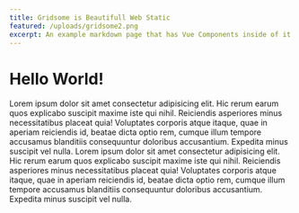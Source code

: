 ```yaml
---
title: Gridsome is Beautifull Web Static
featured: /uploads/gridsome2.png
excerpt: An example markdown page that has Vue Components inside of it! Lorem ipsum dolor sit amet consectetur adipisicing elit. Hic rerum earum quos explicabo suscipit maxime iste qui nihil.
---
```


# Hello World!

Lorem ipsum dolor sit amet consectetur adipisicing elit. Hic rerum earum quos explicabo suscipit maxime iste qui nihil. Reiciendis asperiores minus necessitatibus placeat quia! Voluptates corporis atque itaque, quae in aperiam reiciendis id, beatae dicta optio rem, cumque illum tempore accusamus blanditiis consequuntur doloribus accusantium. Expedita minus suscipit vel nulla. Lorem ipsum dolor sit amet consectetur adipisicing elit. Hic rerum earum quos explicabo suscipit maxime iste qui nihil. Reiciendis asperiores minus necessitatibus placeat quia! Voluptates corporis atque itaque, quae in aperiam reiciendis id, beatae dicta optio rem, cumque illum tempore accusamus blanditiis consequuntur doloribus accusantium. Expedita minus suscipit vel nulla.